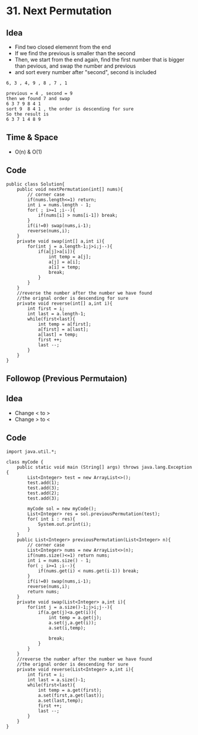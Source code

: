 # 31. Next Permutation

## Idea
* Find two closed elemennt from the end
* If we find the previous is smaller than the second
* Then, we start from the end again, find the first number that is bigger than pevious, and swap the number and previous
* and sort every number after "second", second is included 

```
6, 3 , 4, 9 , 8 , 7 , 1 

previous = 4 , second = 9 
then we found 7 and swap
6 3 7 9 8 4 1
sort 9  8 4 1 , the order is descending for sure
So the result is
6 3 7 1 4 8 9 

```

## Time & Space 
* O(n) & O(1)

## Code

```
public class Solution{
	public void nextPermutation(int[] nums){
		// corner case
		if(nums.length<=1) return;
		int i = nums.length - 1;
		for( ; i>=1 ;i--){
			if(nums[i] > nums[i-1]) break;
		}
		if(i!=0) swap(nums,i-1);
		reverse(nums,i);
	}
    private void swap(int[] a,int i){
        for(int j = a.length-1;j>i;j--){
            if(a[j]>a[i]){
                int temp = a[j];
                a[j] = a[i];
                a[i] = temp;
                break;
            }
        }
    }
    //reverse the number after the number we have found
    //the orignal order is descending for sure
    private void reverse(int[] a,int i){
        int first = i;
        int last = a.length-1;
        while(first<last){
            int temp = a[first];
            a[first] = a[last];
            a[last] = temp;
            first ++;
            last --;
        }
    }
}

```

## Followop (Previous Permutaion)

## Idea 
* Change  < to > 
* Change > to < 

## Code

```
import java.util.*;

class myCode {
    public static void main (String[] args) throws java.lang.Exception {
        List<Integer> test = new ArrayList<>();
        test.add(1);
        test.add(3);
        test.add(2);
        test.add(3);

        myCode sol = new myCode();
        List<Integer> res = sol.previousPermutation(test);
        for( int i : res){
            System.out.print(i);
        }
    }
    public List<Integer> previousPermutation(List<Integer> n){
        // corner case
        List<Integer> nums = new ArrayList<>(n);
        if(nums.size()<=1) return nums;
        int i = nums.size() - 1;
        for( ; i>=1 ;i--){
            if(nums.get(i) < nums.get(i-1)) break;
        }
        if(i!=0) swap(nums,i-1);
        reverse(nums,i);
        return nums;
    }
    private void swap(List<Integer> a,int i){
        for(int j = a.size()-1;j>i;j--){
            if(a.get(j)<a.get(i)){
                int temp = a.get(j);
                a.set(j,a.get(i));
                a.set(i,temp);

                break;
            }
        }
    }
    //reverse the number after the number we have found
    //the orignal order is descending for sure
    private void reverse(List<Integer> a,int i){
        int first = i;
        int last = a.size()-1;
        while(first<last){
            int temp = a.get(first);
            a.set(first,a.get(last));
            a.set(last,temp);
            first ++;
            last --;
        }
    }
}

```